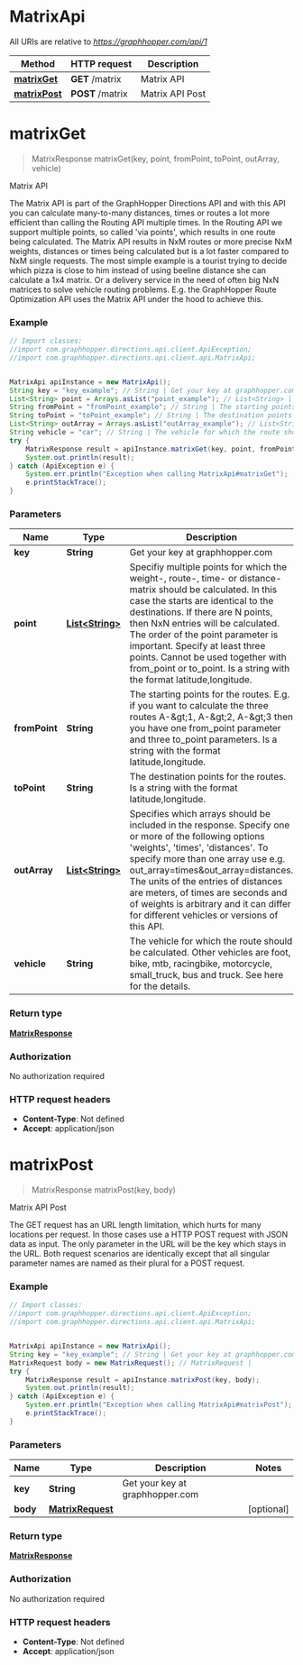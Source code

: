 # MatrixApi

All URIs are relative to *https://graphhopper.com/api/1*

Method | HTTP request | Description
------------- | ------------- | -------------
[**matrixGet**](MatrixApi.md#matrixGet) | **GET** /matrix | Matrix API
[**matrixPost**](MatrixApi.md#matrixPost) | **POST** /matrix | Matrix API Post


<a name="matrixGet"></a>
# **matrixGet**
> MatrixResponse matrixGet(key, point, fromPoint, toPoint, outArray, vehicle)

Matrix API

The Matrix API is part of the GraphHopper Directions API and with this API you can calculate many-to-many distances, times or routes a lot more efficient than calling the Routing API multiple times. In the Routing API we support multiple points, so called &#39;via points&#39;, which results in one route being calculated. The Matrix API results in NxM routes or more precise NxM weights, distances or times being calculated but is a lot faster compared to NxM single requests. The most simple example is a tourist trying to decide which pizza is close to him instead of using beeline distance she can calculate a 1x4 matrix. Or a delivery service in the need of often big NxN matrices to solve vehicle routing problems. E.g. the GraphHopper Route Optimization API uses the Matrix API under the hood to achieve this. 

### Example
```java
// Import classes:
//import com.graphhopper.directions.api.client.ApiException;
//import com.graphhopper.directions.api.client.api.MatrixApi;


MatrixApi apiInstance = new MatrixApi();
String key = "key_example"; // String | Get your key at graphhopper.com
List<String> point = Arrays.asList("point_example"); // List<String> | Specifiy multiple points for which the weight-, route-, time- or distance-matrix should be calculated. In this case the starts are identical to the destinations. If there are N points, then NxN entries will be calculated. The order of the point parameter is important. Specify at least three points. Cannot be used together with from_point or to_point. Is a string with the format latitude,longitude.
String fromPoint = "fromPoint_example"; // String | The starting points for the routes. E.g. if you want to calculate the three routes A-&gt;1, A-&gt;2, A-&gt;3 then you have one from_point parameter and three to_point parameters. Is a string with the format latitude,longitude.
String toPoint = "toPoint_example"; // String | The destination points for the routes. Is a string with the format latitude,longitude.
List<String> outArray = Arrays.asList("outArray_example"); // List<String> | Specifies which arrays should be included in the response. Specify one or more of the following options 'weights', 'times', 'distances'. To specify more than one array use e.g. out_array=times&out_array=distances. The units of the entries of distances are meters, of times are seconds and of weights is arbitrary and it can differ for different vehicles or versions of this API.
String vehicle = "car"; // String | The vehicle for which the route should be calculated. Other vehicles are foot, bike, mtb, racingbike, motorcycle, small_truck, bus and truck. See here for the details.
try {
    MatrixResponse result = apiInstance.matrixGet(key, point, fromPoint, toPoint, outArray, vehicle);
    System.out.println(result);
} catch (ApiException e) {
    System.err.println("Exception when calling MatrixApi#matrixGet");
    e.printStackTrace();
}
```

### Parameters

Name | Type | Description  | Notes
------------- | ------------- | ------------- | -------------
 **key** | **String**| Get your key at graphhopper.com |
 **point** | [**List&lt;String&gt;**](String.md)| Specifiy multiple points for which the weight-, route-, time- or distance-matrix should be calculated. In this case the starts are identical to the destinations. If there are N points, then NxN entries will be calculated. The order of the point parameter is important. Specify at least three points. Cannot be used together with from_point or to_point. Is a string with the format latitude,longitude. | [optional]
 **fromPoint** | **String**| The starting points for the routes. E.g. if you want to calculate the three routes A-&amp;gt;1, A-&amp;gt;2, A-&amp;gt;3 then you have one from_point parameter and three to_point parameters. Is a string with the format latitude,longitude. | [optional]
 **toPoint** | **String**| The destination points for the routes. Is a string with the format latitude,longitude. | [optional]
 **outArray** | [**List&lt;String&gt;**](String.md)| Specifies which arrays should be included in the response. Specify one or more of the following options &#39;weights&#39;, &#39;times&#39;, &#39;distances&#39;. To specify more than one array use e.g. out_array&#x3D;times&amp;out_array&#x3D;distances. The units of the entries of distances are meters, of times are seconds and of weights is arbitrary and it can differ for different vehicles or versions of this API. | [optional]
 **vehicle** | **String**| The vehicle for which the route should be calculated. Other vehicles are foot, bike, mtb, racingbike, motorcycle, small_truck, bus and truck. See here for the details. | [optional] [default to car]

### Return type

[**MatrixResponse**](MatrixResponse.md)

### Authorization

No authorization required

### HTTP request headers

 - **Content-Type**: Not defined
 - **Accept**: application/json

<a name="matrixPost"></a>
# **matrixPost**
> MatrixResponse matrixPost(key, body)

Matrix API Post

The GET request has an URL length limitation, which hurts for many locations per request. In those cases use a HTTP POST request with JSON data as input. The only parameter in the URL will be the key which stays in the URL. Both request scenarios are identically except that all singular parameter names are named as their plural for a POST request. 

### Example
```java
// Import classes:
//import com.graphhopper.directions.api.client.ApiException;
//import com.graphhopper.directions.api.client.api.MatrixApi;


MatrixApi apiInstance = new MatrixApi();
String key = "key_example"; // String | Get your key at graphhopper.com
MatrixRequest body = new MatrixRequest(); // MatrixRequest | 
try {
    MatrixResponse result = apiInstance.matrixPost(key, body);
    System.out.println(result);
} catch (ApiException e) {
    System.err.println("Exception when calling MatrixApi#matrixPost");
    e.printStackTrace();
}
```

### Parameters

Name | Type | Description  | Notes
------------- | ------------- | ------------- | -------------
 **key** | **String**| Get your key at graphhopper.com |
 **body** | [**MatrixRequest**](MatrixRequest.md)|  | [optional]

### Return type

[**MatrixResponse**](MatrixResponse.md)

### Authorization

No authorization required

### HTTP request headers

 - **Content-Type**: Not defined
 - **Accept**: application/json

